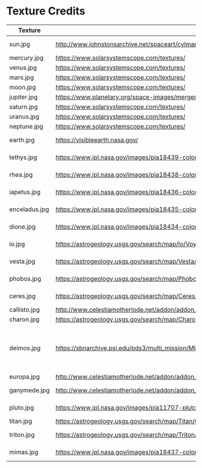<!--
SPDX-FileCopyrightText: German Aerospace Center (DLR) <cosmoscout@dlr.de>
SPDX-License-Identifier: CC0-1.0
-->

# Texture Credits

| Texture       | Source                                                                                                       | License       | Authors / Citation                                                                                             |
|---------------|--------------------------------------------------------------------------------------------------------------|---------------|----------------------------------------------------------------------------------------------------------------|
| sun.jpg       | http://www.johnstonsarchive.net/spaceart/cylmaps.html                                                        | Public Domain |                                                                                                                |
| mercury.jpg   | https://www.solarsystemscope.com/textures/                                                                   | CC-BY         |                                                                                                                |
| venus.jpg     | https://www.solarsystemscope.com/textures/                                                                   | CC-BY         |                                                                                                                |
| mars.jpg      | https://www.solarsystemscope.com/textures/                                                                   | CC-BY         |                                                                                                                |
| moon.jpg      | https://www.solarsystemscope.com/textures/                                                                   | CC-BY         |                                                                                                                |
| jupiter.jpg   | https://www.planetary.org/space-images/merged-cassini-and-juno/                                              | CC-BY         |                                                                                                                |
| saturn.jpg    | https://www.solarsystemscope.com/textures/                                                                   | CC-BY         |                                                                                                                |
| uranus.jpg    | https://www.solarsystemscope.com/textures/                                                                   | CC-BY         |                                                                                                                |
| neptune.jpg   | https://www.solarsystemscope.com/textures/                                                                   | CC-BY         |                                                                                                                |
| earth.jpg     | https://visibleearth.nasa.gov/                                                                               | Public Domain |                                                                                                                |
| tethys.jpg    | https://www.jpl.nasa.gov/images/pia18439-color-maps-of-tethys-2014                                           | Public Domain | .                                                                                                              |
| rhea.jpg      | https://www.jpl.nasa.gov/images/pia18438-color-maps-of-rhea-2014                                             | Public Domain |                                                                                                                |
| iapetus.jpg   | https://www.jpl.nasa.gov/images/pia18436-color-maps-of-iapetus-2014                                          | Public Domain |                                                                                                                |
| enceladus.jpg | https://www.jpl.nasa.gov/images/pia18435-color-maps-of-enceladus-2014                                        | Public Domain |
| dione.jpg     | https://www.jpl.nasa.gov/images/pia18434-color-maps-of-dione-2014                                            | Public Domain |                                                                                                                |
| io.jpg        | https://astrogeology.usgs.gov/search/map/Io/Voyager-Galileo/Io_GalileoSSI-Voyager_Global_Mosaic_ClrMerge_1km | Public Domain |                                                                                                                |
| vesta.jpg     | https://astrogeology.usgs.gov/search/map/Vesta/Dawn/DLR/HAMO/Vesta_Dawn_FC_HAMO_Mosaic_Global_74ppd          | None          | NASA/JPL-Caltech/UCLA/MPS/DLR/IDA                                                                              |
| phobos.jpg    | https://astrogeology.usgs.gov/search/map/Phobos/Viking/Phobos_Viking_Mosaic_40ppd_DLRcontrol                 | Public Domain | Phil Stooke                                                                                                    |
| ceres.jpg     | https://astrogeology.usgs.gov/search/map/Ceres/Dawn/DLR/FramingCamera/Ceres_Dawn_FC_DLR_global_59ppd_Feb2016 | None          | NASA/JPL-Caltech/UCLA/MPS/DLR/IDA                                                                              |
| callisto.jpg  | http://www.celestiamotherlode.net/addon/addon_194.html                                                       | CC            | John van Vliet                                                                                                 |
| charon.jpg    | https://astrogeology.usgs.gov/search/map/Charon/NewHorizons/Charon_NewHorizons_Global_Mosaic_300m_Jul2017    | None          | New Horizons Team                                                                                              |
| deimos.jpg    | https://sbnarchive.psi.edu/pds3/multi_mission/MULTI_SA_MULTI_6_STOOKEMAPS_V3_0/document/00_map_guide.html    | Public Domain | Stooke. P., Stooke Small Bodies Maps V3.0. MULTI-SA-MULTI-6-STOOKEMAPS-V3.0. NASA Planetary Data System, 2015. |
| europa.jpg    | http://www.celestiamotherlode.net/addon/addon_200.html                                                       | CC            | John van Vliet                                                                                                 |
| ganymede.jpg  | http://www.celestiamotherlode.net/addon/addon_996.html                                                       | Public Domain |                                                                                                                |
| pluto.jpg     | https://www.jpl.nasa.gov/images/pia11707-pluto-color-map                                                     | Public Domain |                                                                                                                |
| titan.jpg     | https://astrogeology.usgs.gov/search/map/Titan/Cassini/Global-Mosaic/Titan_ISS_P19658_Mosaic_Global_4km      | None          | Cassini ISS Team                                                                                               |
| triton.jpg    | https://astrogeology.usgs.gov/search/map/Triton/Mosaic/Triton_Voyager2_ClrMosaic_GlobalFill_600m             | Public Domain | Lunar and Planetary Institute                                                                                  |
| mimas.jpg     | https://www.jpl.nasa.gov/images/pia18437-color-maps-of-mimas-2014                                            | Public Domain |                                                                                                                |